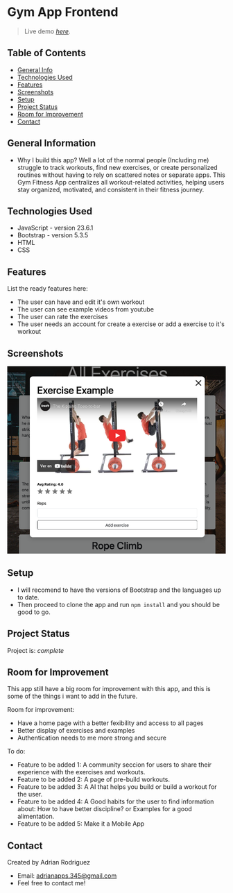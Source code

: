 # Gym App Frontend
> Live demo [_here_](https://gym-app-frontend-8mg5.onrender.com). <!-- If you have the project hosted somewhere, include the link here. -->

## Table of Contents
* [General Info](#general-information)
* [Technologies Used](#technologies-used)
* [Features](#features)
* [Screenshots](#screenshots)
* [Setup](#setup)
* [Project Status](#project-status)
* [Room for Improvement](#room-for-improvement)
* [Contact](#contact)
<!-- * [License](#license) -->


## General Information
- Why I build this app? Well a lot of the normal people (Including me) struggle to track workouts, find new exercises, or create personalized routines without having to rely on scattered notes or separate apps. This Gym Fitness App centralizes all workout-related activities, helping users stay organized, motivated, and consistent in their fitness journey.
<!-- You don't have to answer all the questions - just the ones relevant to your project. -->


## Technologies Used
- JavaScript - version 23.6.1
- Bootstrap - version 5.3.5
- HTML
- CSS

## Features
List the ready features here:
- The user can have and edit it's own workout
- The user can see example videos from youtube
- The user can rate the exercises
- The user needs an account for create a exercise or add a exercise to it's workout


## Screenshots
![App screenshot](./public/img/ScreenshotExample.png)


## Setup
- I will recomend to have the versions of Bootstrap and the languages up to date.
- Then proceed to clone the app and run `npm install` and you should be good to go.


## Project Status
Project is: _complete_ 

## Room for Improvement
This app still have a big room for improvement with this app, and this is some of the things i want to add in the future.

Room for improvement:
- Have a home page with a better fexibility and access to all pages
- Better display of exercises and examples
- Authentication needs to me more strong and secure 

To do:
- Feature to be added 1:
  A community seccion for users to share their experience with the exercises and workouts.
- Feature to be added 2:
  A page of pre-build workouts.
- Feature to be added 3:
  A AI that helps you build or build a workout for the user.
- Feature to be added 4:
  A Good habits for the user to find information about: How to have better discipline? or Examples for a good alimentation.
- Feature to be added 5:
  Make it a Mobile App

## Contact
Created by Adrian Rodriguez 
- Email: adrianapps.345@gmail.com 
- Feel free to contact me!
